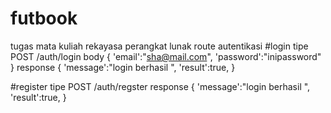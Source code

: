 # futbook
tugas mata kuliah rekayasa perangkat lunak
route autentikasi 
#login
tipe POST
/auth/login
body
{
'email':"sha@mail.com",
'password':"inipassword"
}
  response
  {
    'message':"login berhasil ",
    'result':true,
  }
  
#register
tipe POST
/auth/regster
  response
  {
    'message':"login berhasil ",
    'result':true,
  }
  
  
